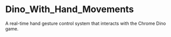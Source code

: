 # Dino_With_Hand_Movements
A real-time hand gesture control system that interacts with the Chrome Dino game.
